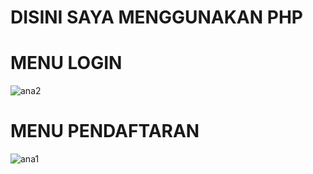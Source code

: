 # DISINI SAYA MENGGUNAKAN PHP

# MENU LOGIN
![ana2](https://github.com/muhammadzidanfadilah/project-rpl/assets/115553474/49eb5f8e-e4ed-4a66-aa73-54bebccdf73c)


# MENU PENDAFTARAN
![ana1](https://github.com/muhammadzidanfadilah/project-rpl/assets/115553474/f4ccf838-08ce-448a-b5b6-fb3f09fced01)


